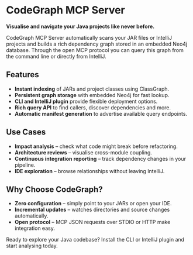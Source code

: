 # CodeGraph MCP Server

**Visualise and navigate your Java projects like never before.**

CodeGraph MCP Server automatically scans your JAR files or IntelliJ projects and builds a rich dependency graph stored in an embedded Neo4j database. Through the open MCP protocol you can query this graph from the command line or directly from IntelliJ.

## Features

- **Instant indexing** of JARs and project classes using ClassGraph.
- **Persistent graph storage** with embedded Neo4j for fast lookup.
- **CLI and IntelliJ plugin** provide flexible deployment options.
- **Rich query API** to find callers, discover dependencies and more.
- **Automatic manifest generation** to advertise available query endpoints.

## Use Cases

- **Impact analysis** – check what code might break before refactoring.
- **Architecture reviews** – visualise cross-module coupling.
- **Continuous integration reporting** – track dependency changes in your pipeline.
- **IDE exploration** – browse relationships without leaving IntelliJ.

## Why Choose CodeGraph?

- **Zero configuration** – simply point to your JARs or open your IDE.
- **Incremental updates** – watches directories and source changes automatically.
- **Open protocol** – MCP JSON requests over STDIO or HTTP make integration easy.

Ready to explore your Java codebase? Install the CLI or IntelliJ plugin and start analysing today.
